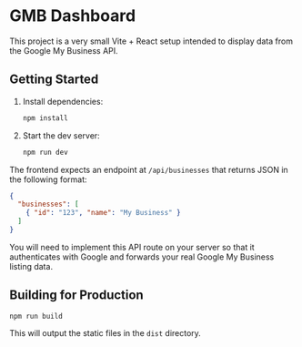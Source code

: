 # GMB Dashboard

This project is a very small Vite + React setup intended to display data from the Google My Business API.

## Getting Started

1. Install dependencies:
   ```bash
   npm install
   ```

2. Start the dev server:
   ```bash
   npm run dev
   ```

The frontend expects an endpoint at `/api/businesses` that returns JSON in the following format:

```json
{
  "businesses": [
    { "id": "123", "name": "My Business" }
  ]
}
```

You will need to implement this API route on your server so that it authenticates with Google and forwards your real Google My Business listing data.

## Building for Production

```
npm run build
```

This will output the static files in the `dist` directory.

